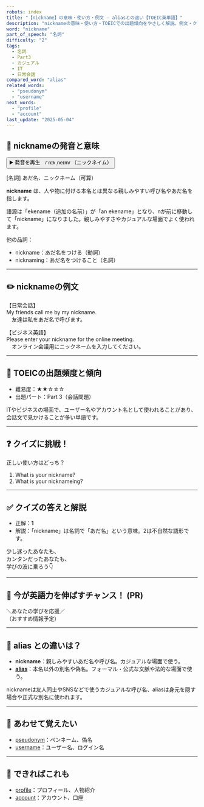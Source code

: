 ```yaml
---
robots: index
title: "【nickname】の意味・使い方・例文 ― aliasとの違い【TOEIC英単語】"
description: "nicknameの意味・使い方・TOEICでの出題傾向をやさしく解説。例文・クイズ付きでaliasとの違いもわかりやすく学べます。"
word: "nickname"
part_of_speech: "名詞"
difficulty: "2"
tags:
  - 名詞
  - Part3
  - カジュアル
  - IT
  - 日常会話
compared_word: "alias"
related_words:
  - "pseudonym"
  - "username"
next_words:
  - "profile"
  - "account"
last_update: "2025-05-04"
---
```


## 🔰 nicknameの発音と意味

<button class="play-audio" onclick="playTTS('nickname')">
  <span class="play-audio-main">
    ▶️ 発音を再生　/ˈnɪkˌneɪm/
  </span>
  <span class="play-audio-sub">
    （ニックネイム）
  </span>
</button>

[名詞] あだ名、ニックネーム（可算）

**nickname** は、人や物に付ける本名とは異なる親しみやすい呼び名やあだ名を指します。

語源は「ekename（追加の名前）」が「an ekename」となり、nが前に移動して「nickname」になりました。親しみやすさやカジュアルな場面でよく使われます。

他の品詞：  
- nickname：あだ名をつける（動詞）
- nicknaming：あだ名をつけること（名詞）

---

## ✏️ nicknameの例文

【日常会話】  
My friends call me by my nickname.  
　友達は私をあだ名で呼びます。

【ビジネス英語】  
Please enter your nickname for the online meeting.  
　オンライン会議用にニックネームを入力してください。

---

## 🎯 TOEICの出題頻度と傾向

- 難易度：★★☆☆☆
- 出題パート：Part 3（会話問題）

ITやビジネスの場面で、ユーザー名やアカウント名として使われることがあり、会話文で見かけることが多い単語です。

---

## ❓ クイズに挑戦！

正しい使い方はどっち？

1. What is your nickname?  
2. What is your nicknameing?

---

## ✅ クイズの答えと解説

- 正解：**1**
- 解説：「nickname」は名詞で「あだ名」という意味。2は不自然な語形です。

少し迷ったあなたも、  
カンタンだったあなたも、  
学びの波に乗ろう👇️

---

## 🚀 今が英語力を伸ばすチャンス！ (PR)

<div class="info-center">
＼あなたの学びを応援／<br>  
（おすすめ情報予定）
</div>

---

## 🤔  alias との違いは？

- **nickname**：親しみやすいあだ名や呼び名。カジュアルな場面で使う。
- **[alias](/alias)**：本名以外の別名や偽名。フォーマル・公式な文脈や法的な場面で使う。

nicknameは友人同士やSNSなどで使うカジュアルな呼び名、aliasは身元を隠す場合や正式な別名に使われます。

---

## 🧩 あわせて覚えたい

- [pseudonym](/pseudonym)：ペンネーム、偽名
- [username](/username)：ユーザー名、ログイン名

---

## 📖 できればこれも

- [profile](/profile)：プロフィール、人物紹介
- [account](/account)：アカウント、口座

<!-- cvid: aid01_bid37 -->
